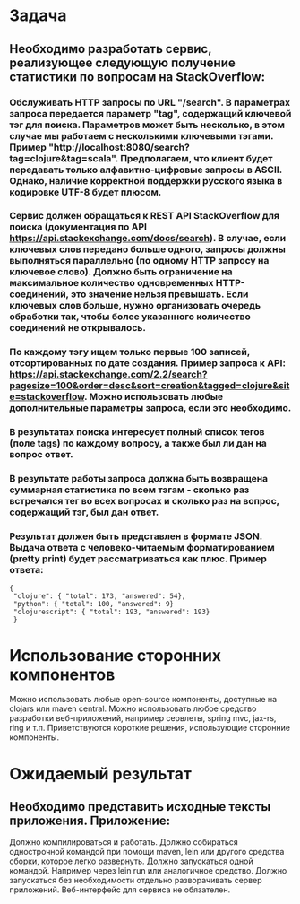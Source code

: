# Задача

## Необходимо разработать сервис, реализующее следующую получение статистики по вопросам на StackOverflow:

### Обслуживать HTTP запросы по URL "/search". В параметрах запроса передается параметр "tag", содержащий ключевой тэг для поиска. Параметров может быть несколько, в этом случае мы работаем с несколькими ключевыми тэгами. Пример "http://localhost:8080/search?tag=clojure&tag=scala". Предполагаем, что клиент будет передавать только алфавитно-цифровые запросы в ASCII. Однако, наличие корректной поддержки русского языка в кодировке UTF-8 будет плюсом.
    
### Сервис должен обращаться к REST API StackOverflow для поиска (документация по API https://api.stackexchange.com/docs/search). В случае, если ключевых слов передано больше одного, запросы должны выполняться параллельно (по одному HTTP запросу на ключевое слово). Должно быть ограничение на максимальное количество одновременных HTTP-соединений, это значение нельзя превышать. Если ключевых слов больше, нужно организовать очередь обработки так, чтобы более указанного количество соединений не открывалось.
    
### По каждому тэгу ищем только первые 100 записей, отсортированных по дате создания. Пример запроса к API: https://api.stackexchange.com/2.2/search?pagesize=100&order=desc&sort=creation&tagged=clojure&site=stackoverflow. Можно использовать любые дополнительные параметры запроса, если это необходимо.
    
### В результатах поиска интересует полный список тегов (поле tags) по каждому вопросу, а также был ли дан на вопрос ответ.
    
### В результате работы запроса должна быть возвращена суммарная статистика по всем тэгам - сколько раз встречался тег во всех вопросах и сколько раз на вопрос, содержащий тэг, был дан ответ.
    
### Результат должен быть представлен в формате JSON. Выдача ответа с человеко-читаемым форматированием (pretty print) будет рассматриваться как плюс. Пример ответа:

```
{
 "clojure": { "total": 173, "answered": 54},
 "python": { "total": 100, "answered": 9}
 "clojurescript": { "total": 193, "answered": 193}
 }
```

# Использование сторонних компонентов

Можно использовать любые open-source компоненты, доступные на clojars или maven central. Можно использовать любое средство разработки веб-приложений, например сервлеты, spring mvc, jax-rs, ring и т.п.
Приветствуются короткие решения, использующие сторонние компоненты.

# Ожидаемый результат

## Необходимо представить исходные тексты приложения. Приложение:

Должно компилироваться и работать.
Должно собираться однострочной командой при помощи maven, lein или другого средства сборки, которое легко развернуть.
Должно запускаться одной командой. Например через lein run или аналогичное средство.
Должно запускаться без необходимости отдельно разворачивать сервер приложений.
Веб-интерфейс для сервиса не обязателен.